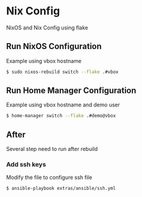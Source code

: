# Nix Config

NixOS and Nix Config using flake

## Run NixOS Configuration

Example using vbox hostname

```sh
$ sudo nixos-rebuild switch --flake .#vbox
```

## Run Home Manager Configuration

Example using vbox hostname and demo user

```sh
$ home-manager switch --flake .#demo@vbox
```

## After

Several step need to run after rebuild

### Add ssh keys

Modify the file to configure ssh file

```sh
$ ansible-playbook extras/ansible/ssh.yml
```
